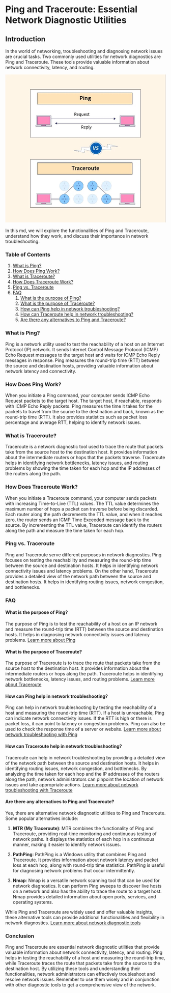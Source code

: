 # Ping and Traceroute: Essential Network Diagnostic Utilities

## Introduction

In the world of networking, troubleshooting and diagnosing network issues are crucial tasks. Two commonly used utilities for network diagnostics are Ping and Traceroute. These tools provide valuable information about network connectivity, latency, and routing.

![image](image/difference-between-ping-and-traceroute-thumbnail.jpeg)

In this md, we will explore the functionalities of Ping and Traceroute, understand how they work, and discuss their importance in network troubleshooting.

### Table of Contents

1. [What is Ping?](#what-is-ping)
2. [How Does Ping Work?](#how-does-ping-work)
3. [What is Traceroute?](#what-is-traceroute)
4. [How Does Traceroute Work?](#how-does-traceroute-work)
5. [Ping vs. Traceroute](#ping-vs-traceroute)
6. [FAQ](#faq)
   1. [What is the purpose of Ping?](#what-is-the-purpose-of-ping)
   2. [What is the purpose of Traceroute?](#what-is-the-purpose-of-traceroute)
   3. [How can Ping help in network troubleshooting?](#how-can-ping-help-in-network-troubleshooting)
   4. [How can Traceroute help in network troubleshooting?](#how-can-traceroute-help-in-network-troubleshooting)
   5. [Are there any alternatives to Ping and Traceroute?](#are-there-any-alternatives-to-ping-and-traceroute)

### What is Ping? <a name="what-is-ping"></a>

Ping is a network utility used to test the reachability of a host on an Internet Protocol (IP) network. It sends Internet Control Message Protocol (ICMP) Echo Request messages to the target host and waits for ICMP Echo Reply messages in response. Ping measures the round-trip time (RTT) between the source and destination hosts, providing valuable information about network latency and connectivity.

### How Does Ping Work? <a name="how-does-ping-work"></a>

When you initiate a Ping command, your computer sends ICMP Echo Request packets to the target host. The target host, if reachable, responds with ICMP Echo Reply packets. Ping measures the time it takes for the packets to travel from the source to the destination and back, known as the round-trip time (RTT). It also provides statistics such as packet loss percentage and average RTT, helping to identify network issues.

### What is Traceroute? <a name="what-is-traceroute"></a>

Traceroute is a network diagnostic tool used to trace the route that packets take from the source host to the destination host. It provides information about the intermediate routers or hops that the packets traverse. Traceroute helps in identifying network bottlenecks, latency issues, and routing problems by showing the time taken for each hop and the IP addresses of the routers along the path.

### How Does Traceroute Work? <a name="how-does-traceroute-work"></a>

When you initiate a Traceroute command, your computer sends packets with increasing Time-to-Live (TTL) values. The TTL value determines the maximum number of hops a packet can traverse before being discarded. Each router along the path decrements the TTL value, and when it reaches zero, the router sends an ICMP Time Exceeded message back to the source. By incrementing the TTL value, Traceroute can identify the routers along the path and measure the time taken for each hop.

### Ping vs. Traceroute <a name="ping-vs-traceroute"></a>

Ping and Traceroute serve different purposes in network diagnostics. Ping focuses on testing the reachability and measuring the round-trip time between the source and destination hosts. It helps in identifying network connectivity issues and latency problems. On the other hand, Traceroute provides a detailed view of the network path between the source and destination hosts. It helps in identifying routing issues, network congestion, and bottlenecks.

### FAQ <a name="faq"></a>

#### What is the purpose of Ping? <a name="what-is-the-purpose-of-ping"></a>

The purpose of Ping is to test the reachability of a host on an IP network and measure the round-trip time (RTT) between the source and destination hosts. It helps in diagnosing network connectivity issues and latency problems. [Learn more about Ping](<https://en.wikipedia.org/wiki/Ping_(networking_utility)>)

#### What is the purpose of Traceroute? <a name="what-is-the-purpose-of-traceroute"></a>

The purpose of Traceroute is to trace the route that packets take from the source host to the destination host. It provides information about the intermediate routers or hops along the path. Traceroute helps in identifying network bottlenecks, latency issues, and routing problems. [Learn more about Traceroute](https://en.wikipedia.org/wiki/Traceroute)

#### How can Ping help in network troubleshooting? <a name="how-can-ping-help-in-network-troubleshooting"></a>

Ping can help in network troubleshooting by testing the reachability of a host and measuring the round-trip time (RTT). If a host is unreachable, Ping can indicate network connectivity issues. If the RTT is high or there is packet loss, it can point to latency or congestion problems. Ping can also be used to check the response time of a server or website. [Learn more about network troubleshooting with Ping](https://www.lifewire.com/how-to-ping-computer-or-website-818405)

#### How can Traceroute help in network troubleshooting? <a name="how-can-traceroute-help-in-network-troubleshooting"></a>

Traceroute can help in network troubleshooting by providing a detailed view of the network path between the source and destination hosts. It helps in identifying routing issues, network congestion, and bottlenecks. By analyzing the time taken for each hop and the IP addresses of the routers along the path, network administrators can pinpoint the location of network issues and take appropriate actions. [Learn more about network troubleshooting with Traceroute](https://www.cloudflare.com/learning/network-layer/what-is-traceroute/)

#### Are there any alternatives to Ping and Traceroute? <a name="are-there-any-alternatives-to-ping-and-traceroute"></a>

Yes, there are alternative network diagnostic utilities to Ping and Traceroute. Some popular alternatives include:

1. **MTR (My Traceroute)**: MTR combines the functionality of Ping and Traceroute, providing real-time monitoring and continuous testing of network paths. It displays the statistics of each hop in a continuous manner, making it easier to identify network issues.

2. **PathPing**: PathPing is a Windows utility that combines Ping and Traceroute. It provides information about network latency and packet loss at each hop, along with round-trip time statistics. PathPing is useful for diagnosing network problems that occur intermittently.

3. **Nmap**: Nmap is a versatile network scanning tool that can be used for network diagnostics. It can perform Ping sweeps to discover live hosts on a network and also has the ability to trace the route to a target host. Nmap provides detailed information about open ports, services, and operating systems.

While Ping and Traceroute are widely used and offer valuable insights, these alternative tools can provide additional functionalities and flexibility in network diagnostics. [Learn more about network diagnostic tools](https://www.lifewire.com/network-diagnostic-tools-818239)

### Conclusion

Ping and Traceroute are essential network diagnostic utilities that provide valuable information about network connectivity, latency, and routing. Ping helps in testing the reachability of a host and measuring the round-trip time, while Traceroute traces the route that packets take from the source to the destination host. By utilizing these tools and understanding their functionalities, network administrators can effectively troubleshoot and resolve network issues. Remember to use them wisely and in conjunction with other diagnostic tools to get a comprehensive view of the network.
